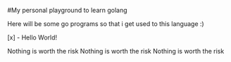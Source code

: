 #My personal playground to learn golang

Here will be some go programs so that i get used to this language :)

[x] - Hello World! 

Nothing is worth the risk
Nothing is worth the risk
Nothing is worth the risk
